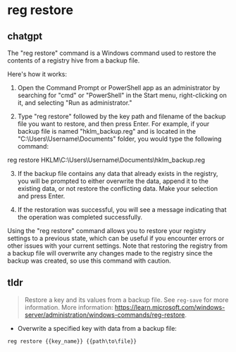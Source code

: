 # reg restore 
## chatgpt 
The "reg restore" command is a Windows command used to restore the contents of a registry hive from a backup file. 

Here's how it works:

1. Open the Command Prompt or PowerShell app as an administrator by searching for "cmd" or "PowerShell" in the Start menu, right-clicking on it, and selecting "Run as administrator."

2. Type "reg restore" followed by the key path and filename of the backup file you want to restore, and then press Enter. For example, if your backup file is named "hklm_backup.reg" and is located in the "C:\Users\Username\Documents" folder, you would type the following command:

reg restore HKLM\C:\Users\Username\Documents\hklm_backup.reg

3. If the backup file contains any data that already exists in the registry, you will be prompted to either overwrite the data, append it to the existing data, or not restore the conflicting data. Make your selection and press Enter.

4. If the restoration was successful, you will see a message indicating that the operation was completed successfully.

Using the "reg restore" command allows you to restore your registry settings to a previous state, which can be useful if you encounter errors or other issues with your current settings. Note that restoring the registry from a backup file will overwrite any changes made to the registry since the backup was created, so use this command with caution. 

## tldr 
 
> Restore a key and its values from a backup file.
> See `reg-save` for more information.
> More information: <https://learn.microsoft.com/windows-server/administration/windows-commands/reg-restore>.

- Overwrite a specified key with data from a backup file:

`reg restore {{key_name}} {{path\to\file}}`
